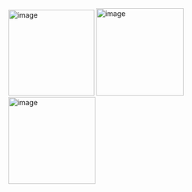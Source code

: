 <img width="171" alt="image" src="https://github.com/andiks2018/grocery_app_mitchiko/assets/78794419/95b862bb-015f-4e63-b1cb-8f32bf71736e">

<img width="174" alt="image" src="https://github.com/andiks2018/grocery_app_mitchiko/assets/78794419/add61658-e3f0-44f9-8371-fb508dea4df8">

<img width="173" alt="image" src="https://github.com/andiks2018/grocery_app_mitchiko/assets/78794419/1c7363ca-d91e-4650-9d1d-3bef979f8a6b">
